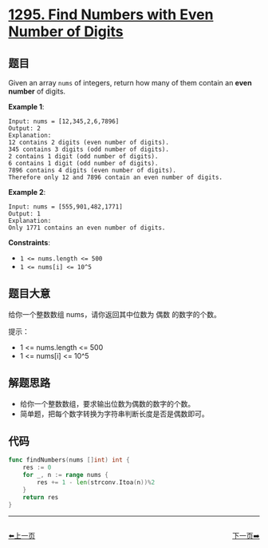 # [1295. Find Numbers with Even Number of Digits](https://leetcode.com/problems/find-numbers-with-even-number-of-digits/)



## 题目

Given an array `nums` of integers, return how many of them contain an **even number** of digits.

**Example 1**:

```
Input: nums = [12,345,2,6,7896]
Output: 2
Explanation: 
12 contains 2 digits (even number of digits). 
345 contains 3 digits (odd number of digits). 
2 contains 1 digit (odd number of digits). 
6 contains 1 digit (odd number of digits). 
7896 contains 4 digits (even number of digits). 
Therefore only 12 and 7896 contain an even number of digits.
```

**Example 2**:

```
Input: nums = [555,901,482,1771]
Output: 1 
Explanation: 
Only 1771 contains an even number of digits.
```

**Constraints**:

- `1 <= nums.length <= 500`
- `1 <= nums[i] <= 10^5`

## 题目大意

给你一个整数数组 nums，请你返回其中位数为 偶数 的数字的个数。

提示：

- 1 <= nums.length <= 500
- 1 <= nums[i] <= 10^5



## 解题思路

- 给你一个整数数组，要求输出位数为偶数的数字的个数。
- 简单题，把每个数字转换为字符串判断长度是否是偶数即可。

## 代码

```go
func findNumbers(nums []int) int {
	res := 0
	for _, n := range nums {
		res += 1 - len(strconv.Itoa(n))%2
	}
	return res
}
```
----------------------------------------------
<div style="display: flex;justify-content: space-between;align-items: center;">
<p><a href="https://books.halfrost.com/leetcode/ChapterFour/1290.Convert-Binary-Number-in-a-Linked-List-to-Integer/">⬅️上一页</a></p>
<p><a href="https://books.halfrost.com/leetcode/ChapterFour/1299.Replace-Elements-with-Greatest-Element-on-Right-Side/">下一页➡️</a></p>
</div>
